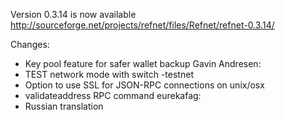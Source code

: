 Version 0.3.14 is now available
http://sourceforge.net/projects/refnet/files/Refnet/refnet-0.3.14/

Changes:
* Key pool feature for safer wallet backup
Gavin Andresen:
* TEST network mode with switch -testnet
* Option to use SSL for JSON-RPC connections on unix/osx
* validateaddress RPC command
eurekafag:
* Russian translation
